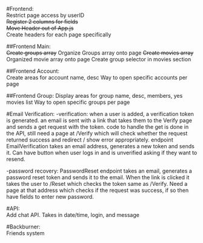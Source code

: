 #Frontend:   
Restrict page access by userID   
~~Register 2 columns for fields~~   
~~Move Header out of App.js~~   
Create headers for each page specifically   

##Frontend Main:   
~~Create groups array~~
Organize Groups array onto page
~~Create movies array~~
Organized movie array onto page
Create group selector in movies section   

##Frontend Account:   
Create areas for account name, desc
Way to open specific accounts per page

##Frontend Group:
Display areas for group name, desc, members, yes movies list
Way to open specific groups per page

#Email Verification:
-verification: when a user is added, a verification token is generated. an email is sent with a link that takes them to the Verify page and sends a get request with the token. code to handle the get is done in the API, still need a page at /Verify which will check whether the request returned success and redirect / show error appropriately. endpoint EmailVerification takes an email address, generates a new token and sends it. Can have button when user logs in and is unverified asking if they want to resend.

-password recovery: PasswordReset endpoint takes an email, generates a password reset token and sends it to the email. When the link is clicked it takes the user to /Reset which checks the token same as /Verify. Need a page at that address which checks if the request was success, if so then have fields to enter new password. 

#API:   
Add chat API. Takes in date/time, login, and message   

#Backburner:   
Friends system   
